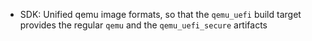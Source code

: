 - SDK: Unified qemu image formats, so that the `qemu_uefi` build target provides the regular `qemu` and the `qemu_uefi_secure` artifacts
